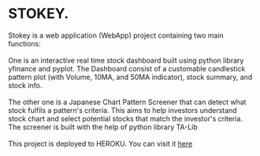 # STOKEY.
Stokey is a web application (WebApp) project containing two main functions:
<br>
<br>
One is an interactive real time stock dashboard built using python library yfinance and pyplot. The Dashboard consist of a customable candlestick pattern plot (with Volume, 10MA, and 50MA indicator), stock summary, and stock info.  
<br>
The other one is a Japanese Chart Pattern Screener that can detect what stock fulfils a pattern's criteria. This aims to help investors understand stock chart and select potential stocks that match the investor's criteria. The screener is built with the help of python library TA-Lib
<br>
<br>
This project is deployed to HEROKU. You can visit it [here](https://stokey.herokuapp.com)
